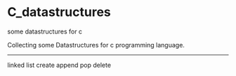 # C_datastructures
some datastructures for c


Collecting some Datastructures for c programming language.
__________________________________________________________
linked list
  create
  append
  pop
  delete
